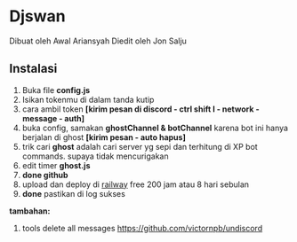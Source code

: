 # Djswan
Dibuat oleh Awal Ariansyah
Diedit oleh Jon Salju

## Instalasi

1. Buka file **config.js**
2. Isikan tokenmu di dalam tanda kutip
3. cara ambil token **[kirim pesan di discord - ctrl shift I - network - message - auth]**
4. buka config, samakan **ghostChannel & botChannel** karena bot ini hanya berjalan di ghost **[kirim pesan - auto hapus]**
5. trik cari **ghost** adalah cari server yg sepi dan terhitung di XP bot commands. supaya tidak mencurigakan
6. edit timer **ghost.js**
7. **done github**
8. upload dan deploy di [railway](https://railway.app/) free 200 jam atau 8 hari sebulan
9. **done** pastikan di log sukses


**tambahan:**
1. tools delete all messages https://github.com/victornpb/undiscord


